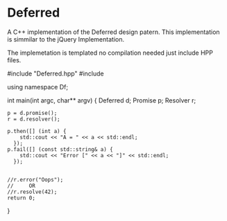 # Deferred #

A C++ implementation of the Deferred design patern. This implementation is
simmilar to the jQuery Implementation.

The implemetation is templated no compilation needed just include HPP files.

  #include "Deferred.hpp"
  #include <iostream>

  using namespace Df;

  int main(int argc, char** argv)
  {
    Deferred<int> d;
    Promise<int> p;
    Resolver<int> r;

    p = d.promise();
    r = d.resolver();

    p.then([] (int a) {
        std::cout << "A = " << a << std::endl;
      });
    p.fail([] (const std::string& a) {
        std::cout << "Error [" << a << "]" << std::endl;
      });


    //r.error("Oops");
    //     OR
    //r.resolve(42);
    return 0;
  }
